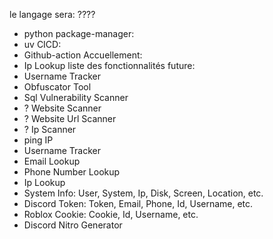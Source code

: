 le langage sera: ????
- python
package-manager:
- uv 
CICD: 
- Github-action
Accuellement:
- Ip Lookup
liste des fonctionnalités future:
- Username Tracker
- Obfuscator Tool
- Sql Vulnerability Scanner
- ? Website Scanner
- ? Website Url Scanner
- ? Ip Scanner
- ping IP
- Username Tracker
- Email Lookup
- Phone Number Lookup
- Ip Lookup
- System Info: User, System, Ip, Disk, Screen, Location, etc.
- Discord Token: Token, Email, Phone, Id, Username, etc.
- Roblox Cookie: Cookie, Id, Username, etc.
- Discord Nitro Generator


